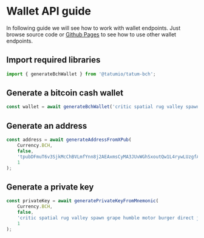 # Wallet API guide

In following guide we will see how to work with wallet endpoints. Just browse source code
or [Github Pages](https://tatumio.github.io/tatum-bch/) to see how to use other wallet endpoints.

## Import required libraries

```typescript
import { generateBchWallet } from '@tatumio/tatum-bch';
```

## Generate a bitcoin cash wallet

```typescript
const wallet = await generateBchWallet('critic spatial rug valley spawn grape humble motor burger direct jump galaxy still swim foot real vast tribe blast fence virtual away spice funny');
```

## Generate an address

```typescript
const address = await generateAddressFromXPub(
    Currency.BCH,
    false,
    'tpubDFmuT6v3SjkMcChBVLmfYnn8j2AEAxmsCyMA3JUvWGhSxoutQw1L4rywLUzgfAdkE894gJrFqTqCvV6neUYXGQFmd61G6D6XsTr93tZi237',
    1
);
```

## Generate a private key

```typescript
const privateKey = await generatePrivateKeyFromMnemonic(
    Currency.BCH,
    false,
    'critic spatial rug valley spawn grape humble motor burger direct jump galaxy still swim foot real vast tribe blast fence virtual away spice funny',
    1
);
```
